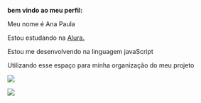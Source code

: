 **bem vindo ao meu perfil:** 

Meu nome é Ana Paula

Estou estudando na [Alura.](https:\\www.alura.com.br)

Estou me desenvolvendo na linguagem javaScript

Utilizando esse espaço para minha organização do meu projeto 

![](https://media1.tenor.com/m/Uy4qsJ43kQQAAAAC/alice-in-wonderland-curtsy.gif)

![](https://media.tenor.com/xHk8kyyd_ykAAAAi/cocopry-stich.gif)
